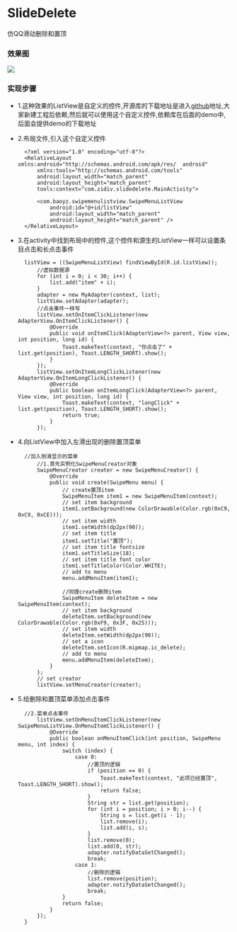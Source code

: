 # SlideDelete
仿QQ滑动删除和置顶

### 效果图 ###


![](http://img.blog.csdn.net/20160225135154500?watermark/2/text/aHR0cDovL2Jsb2cuY3Nkbi5uZXQv/font/5a6L5L2T/fontsize/400/fill/I0JBQkFCMA==/dissolve/70/gravity/Center)

### 实现步骤 ###

- 1.这种效果的ListView是自定义的控件,开源库的下载地址是进入[github](https://github.com/baoyongzhang/SwipeMenuListView "github")地址,大家新建工程后依赖,然后就可以使用这个自定义控件,依赖库在后面的demo中,后面会提供demo的下载地址

- 2.布局文件,引入这个自定义控件

	
		<?xml version="1.0" encoding="utf-8"?>  
		<RelativeLayout xmlns:android="http://schemas.android.com/apk/res/	android"  
	    	xmlns:tools="http://schemas.android.com/tools"  
		    android:layout_width="match_parent"  
		    android:layout_height="match_parent"  
		    tools:context="com.zidiv.slidedelete.MainActivity">  
	  
		    <com.baoyz.swipemenulistview.SwipeMenuListView  
		        android:id="@+id/listView"  
		        android:layout_width="match_parent"  
		        android:layout_height="match_parent" />  
		</RelativeLayout>  
	

- 3.在activity中找到布局中的控件,这个控件和源生的ListView一样可以设置条目点击和长点击事件

		listView = ((SwipeMenuListView) findViewById(R.id.listView));  
	        //虚拟数据源  
	        for (int i = 0; i < 30; i++) {  
	            list.add("item" + i);  
	        }  
	        adapter = new MyAdapter(context, list);  
	        listView.setAdapter(adapter);  
	        //点击事件一样写  
	        listView.setOnItemClickListener(new AdapterView.OnItemClickListener() {  
	            @Override  
	            public void onItemClick(AdapterView<?> parent, View view, int position, long id) {  
	                Toast.makeText(context, "你点击了" + list.get(position), Toast.LENGTH_SHORT).show();  
	            }  
	        });  
	        listView.setOnItemLongClickListener(new AdapterView.OnItemLongClickListener() {  
	            @Override  
	            public boolean onItemLongClick(AdapterView<?> parent, View view, int position, long id) {  
	                Toast.makeText(context, "longClick" + list.get(position), Toast.LENGTH_SHORT).show();  
	                return true;  
	            }  
	        });  

- 4.向ListView中加入左滑出现的删除置顶菜单
	
		//加入侧滑显示的菜单  
	        //1.首先实例化SwipeMenuCreator对象  
	        SwipeMenuCreator creater = new SwipeMenuCreator() {  
	            @Override  
	            public void create(SwipeMenu menu) {  
	                // create置顶item  
	                SwipeMenuItem item1 = new SwipeMenuItem(context);  
	                // set item background  
	                item1.setBackground(new ColorDrawable(Color.rgb(0xC9, 0xC9, 0xCE)));  
	                // set item width  
	                item1.setWidth(dp2px(90));  
	                // set item title  
	                item1.setTitle("置顶");  
	                // set item title fontsize  
	                item1.setTitleSize(18);  
	                // set item title font color  
	                item1.setTitleColor(Color.WHITE);  
	                // add to menu  
	                menu.addMenuItem(item1);  
	  
	                //同理create删除item  
	                SwipeMenuItem deleteItem = new SwipeMenuItem(context);  
	                // set item background  
	                deleteItem.setBackground(new ColorDrawable(Color.rgb(0xF9, 0x3F, 0x25)));  
	                // set item width  
	                deleteItem.setWidth(dp2px(90));  
	                // set a icon  
	                deleteItem.setIcon(R.mipmap.ic_delete);  
	                // add to menu  
	                menu.addMenuItem(deleteItem);  
	            }  
	        };  
	        // set creator  
	        listView.setMenuCreator(creater);  


- 5.给删除和置顶菜单添加点击事件


		//2.菜单点击事件  
	        listView.setOnMenuItemClickListener(new SwipeMenuListView.OnMenuItemClickListener() {  
	            @Override  
	            public boolean onMenuItemClick(int position, SwipeMenu menu, int index) {  
	                switch (index) {  
	                    case 0:  
	                        //置顶的逻辑  
	                        if (position == 0) {  
	                            Toast.makeText(context, "此项已经置顶", Toast.LENGTH_SHORT).show();  
	                            return false;  
	                        }  
	                        String str = list.get(position);  
	                        for (int i = position; i > 0; i--) {  
	                            String s = list.get(i - 1);  
	                            list.remove(i);  
	                            list.add(i, s);  
	                        }  
	                        list.remove(0);  
	                        list.add(0, str);  
	                        adapter.notifyDataSetChanged();  
	                        break;  
	                    case 1:  
	                        //删除的逻辑  
	                        list.remove(position);  
	                        adapter.notifyDataSetChanged();  
	                        break;  
	                }  
	                return false;  
	            }  
	        });  
	    }  